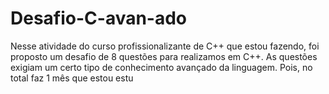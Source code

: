 # Desafio-C-avan-ado
Nesse atividade do curso profissionalizante de C++ que estou fazendo, foi proposto um desafio de 8 questões para realizamos  em C++. As questões exigiam um certo tipo de conhecimento avançado da linguagem. Pois, no total faz 1 mês que estou estu 
